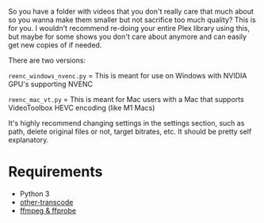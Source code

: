 So you have a folder with videos that you don't really care that much about so you wanna make them smaller but not sacrifice too much quality? This is for you.
I wouldn't recommend re-doing your entire Plex library using this, but maybe for some shows you don't care about anymore and can easily get new copies of if needed.

There are two versions:

`reenc_windows_nvenc.py` = This is meant for use on Windows with NVIDIA GPU's supporting NVENC

`reenc_mac_vt.py` = This is meant for Mac users with a Mac that supports VideoToolbox HEVC encoding (like M1 Macs)

It's highly recommend changing settings in the settings section, such as path, delete original files or not, target bitrates, etc. It should be pretty self explanatory.

# Requirements

- Python 3
- [other-transcode](https://github.com/donmelton/other_video_transcoding)
- [ffmpeg & ffprobe](https://ffmpeg.zeranoe.com/builds/)
